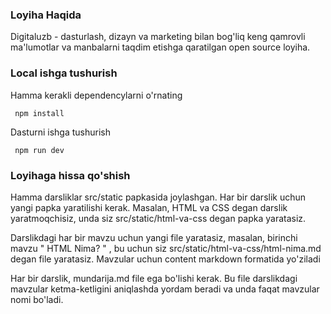 ### Loyiha Haqida
Digitaluzb - dasturlash, dizayn va marketing bilan 
bog'liq keng qamrovli ma'lumotlar va manbalarni 
taqdim etishga qaratilgan open source loyiha.
### Local ishga tushurish
Hamma kerakli dependencylarni o'rnating
```
 npm install
```
Dasturni ishga tushurish
```
 npm run dev
```
### Loyihaga hissa qo'shish
Hamma darsliklar src/static papkasida joylashgan. Har bir darslik uchun yangi papka yaratilishi kerak. Masalan, HTML va CSS degan darslik yaratmoqchisiz, unda siz src/static/html-va-css degan papka yaratasiz. 

Darslikdagi har bir mavzu uchun yangi file yaratasiz, masalan, birinchi mavzu " HTML Nima? " , bu uchun siz src/static/html-va-css/html-nima.md degan file yaratasiz. Mavzular uchun content markdown formatida yo'ziladi

Har bir darslik, mundarija.md file ega bo'lishi kerak. Bu file darslikdagi mavzular ketma-ketligini aniqlashda yordam beradi va unda faqat mavzular nomi bo'ladi.
